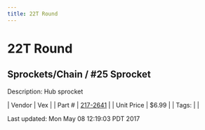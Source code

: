 ```yaml
---
title: 22T Round
---
```


# 22T Round
## Sprockets/Chain / #25 Sprocket
Description: 	Hub sprocket 

| Vendor | Vex | 
| Part # | [217-2641](http://www.vexrobotics.com/vexpro/motion/sprockets-and-chain/25-sprockets.html) | 
| Unit Price | $6.99 | 
| Tags: |  | 

Last updated: Mon May 08 12:19:03 PDT 2017
